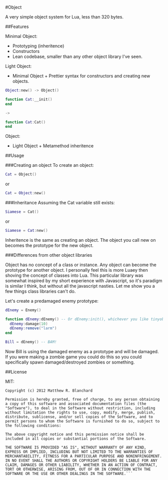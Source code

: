 #Object

A very simple object system for Lua, less than 320 bytes.

##Features

Minimal Object:

* Prototyping (inheritence)
* Constructors
* Lean codebase, smaller than any other object library I've seen.

Light Object:

* Minimal Object + Prettier syntax for constructors and creating new objects.

```lua
Object:new() -> Object()

function Cat:__init()
end

->

function Cat:Cat()
end
```

Object:

* Light Object + Metamethod inheritence


##Usage

###Creating an object
To create an object:

```lua
Cat = Object()
```

or

```lua
Cat = Object:new()
```

###Inheritance
Assuming the Cat variable still exists:

```lua
Siamese = Cat()
```

or

```lua
Siamese = Cat:new()
```

Inheritence is the same as creating an object. The object you call new on becomes the prototype for the new object.

###Differences from other object libraries

Object has no concept of a class or instance. Any object can become the prototype for another object. I personally feel this is more Luaey then shoving the concept of classes into Lua. This particular library was somewhat inspired by my short experience with Javascript, so it's paradigm is similar I think, but without all the javascript nasties. Let me show you a few things class libraries can't do.

Let's create a predamaged enemy prototype:
```lua
dEnemy = Enemy()

function dEnemy:dEnemy() -- Or dEnemy:init(), whichever you like tinyobj only supports init()
  dEnemy:damage(10)
  dEnemy:remove("larm")
end

Bill = dEnemy() -- BAM!
```

Now Bill is using the damaged enemy as a prototype and will be damaged. If you were making a zombie game you could do this so you could specifically spawn damaged/destroyed zombies or something. 


##License

MIT:

```
Copyright (c) 2012 Matthew R. Blanchard

Permission is hereby granted, free of charge, to any person obtaining a copy of this software and associated documentation files (the "Software"), to deal in the Software without restriction, including without limitation the rights to use, copy, modify, merge, publish, distribute, sublicense, and/or sell copies of the Software, and to permit persons to whom the Software is furnished to do so, subject to the following conditions:

The above copyright notice and this permission notice shall be included in all copies or substantial portions of the Software.

THE SOFTWARE IS PROVIDED "AS IS", WITHOUT WARRANTY OF ANY KIND, EXPRESS OR IMPLIED, INCLUDING BUT NOT LIMITED TO THE WARRANTIES OF MERCHANTABILITY, FITNESS FOR A PARTICULAR PURPOSE AND NONINFRINGEMENT. IN NO EVENT SHALL THE AUTHORS OR COPYRIGHT HOLDERS BE LIABLE FOR ANY CLAIM, DAMAGES OR OTHER LIABILITY, WHETHER IN AN ACTION OF CONTRACT, TORT OR OTHERWISE, ARISING FROM, OUT OF OR IN CONNECTION WITH THE SOFTWARE OR THE USE OR OTHER DEALINGS IN THE SOFTWARE.```
